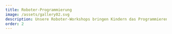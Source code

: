 ```yaml
---
title: Roboter-Programmierung
image: /assets/gallery02.svg
description: Unsere Roboter-Workshops bringen Kindern das Programmieren mit visuellen Tools bei.
order: 2
---
```

